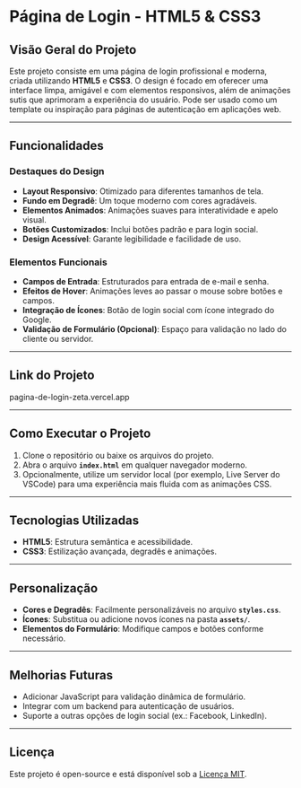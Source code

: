# Página de Login - HTML5 & CSS3 

## Visão Geral do Projeto

Este projeto consiste em uma página de login profissional e moderna, criada utilizando **HTML5** e **CSS3**. O design é focado em oferecer uma interface limpa, amigável e com elementos responsivos, além de animações sutis que aprimoram a experiência do usuário. Pode ser usado como um template ou inspiração para páginas de autenticação em aplicações web.

---

## Funcionalidades

### Destaques do Design

- **Layout Responsivo**: Otimizado para diferentes tamanhos de tela.
- **Fundo em Degradê**: Um toque moderno com cores agradáveis.
- **Elementos Animados**: Animações suaves para interatividade e apelo visual.
- **Botões Customizados**: Inclui botões padrão e para login social.
- **Design Acessível**: Garante legibilidade e facilidade de uso.

### Elementos Funcionais

- **Campos de Entrada**: Estruturados para entrada de e-mail e senha.
- **Efeitos de Hover**: Animações leves ao passar o mouse sobre botões e campos.
- **Integração de Ícones**: Botão de login social com ícone integrado do Google.
- **Validação de Formulário (Opcional)**: Espaço para validação no lado do cliente ou servidor.

---

## Link do Projeto 

pagina-de-login-zeta.vercel.app

---

## Como Executar o Projeto

1. Clone o repositório ou baixe os arquivos do projeto.
2. Abra o arquivo **`index.html`** em qualquer navegador moderno.
3. Opcionalmente, utilize um servidor local (por exemplo, Live Server do VSCode) para uma experiência mais fluida com as animações CSS.

---

## Tecnologias Utilizadas

- **HTML5**: Estrutura semântica e acessibilidade.
- **CSS3**: Estilização avançada, degradês e animações.

---

## Personalização

- **Cores e Degradês**: Facilmente personalizáveis no arquivo **`styles.css`**.
- **Ícones**: Substitua ou adicione novos ícones na pasta **`assets/`**.
- **Elementos do Formulário**: Modifique campos e botões conforme necessário.

---

## Melhorias Futuras

- Adicionar JavaScript para validação dinâmica de formulário.
- Integrar com um backend para autenticação de usuários.
- Suporte a outras opções de login social (ex.: Facebook, LinkedIn).

---

## Licença

Este projeto é open-source e está disponível sob a [Licença MIT](LICENSE).


